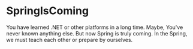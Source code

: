 # SpringIsComing
You have learned .NET or other platforms in a long time. Maybe, You've never known anything else. But now Spring is truly coming. In the Spring, we must teach each other or prepare by ourselves.
